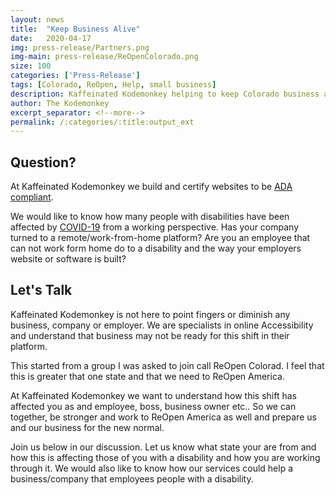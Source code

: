 ```yaml
---
layout: news
title:  "Keep Business Alive"
date:   2020-04-17
img: press-release/Partners.png
img-main: press-release/ReOpenColorado.png
size: 100
categories: ['Press-Release']
tags: [Colorado, ReOpen, Help, small business]
description: Kaffeinated Kodemonkey helping to keep Colorado business alive
author: The Kodemonkey
excerpt_separator: <!--more-->
permalink: /:categories/:title:output_ext
---
```


<h2>Question?</h2>
<p>At Kaffeinated Kodemonkey we build and certify websites to be <a href="{{site.url}}/Web-Accessibility/ADA-Compliance">ADA compliant</a>.</p>

<p>We would like to know how many people with disabilities have been affected by <a href="{{site.url}}/COVID-19">COVID-19</a> from a working perspective. Has your company turned to a remote/work-from-home platform? Are you an employee that can not work form home do to a disability and the way your employers website or software is built?</p>

<h2>Let's Talk</h2>
<p>Kaffeinated Kodemonkey is not here to point fingers or diminish any business, company or employer. We are specialists in online Accessibility and understand that business may not be ready for this shift in their platform.</p>

<p>This started from a group I was asked to join call ReOpen Colorad. I feel that this is greater that one state and that we need to ReOpen America.</p>

<p>At Kaffeinated Kodemonkey we want to understand how this shift has affected you as and employee, boss, business owner etc.. So we can together, be stronger and work to ReOpen America as well and prepare us and our business for the new normal.</p>

<p>Join us below in our discussion. Let us know what state your are from and how this is affecting those of you with a disability and how you are working through it. We would also like to know how our services could help a business/company that employees people with a disability.</p>
